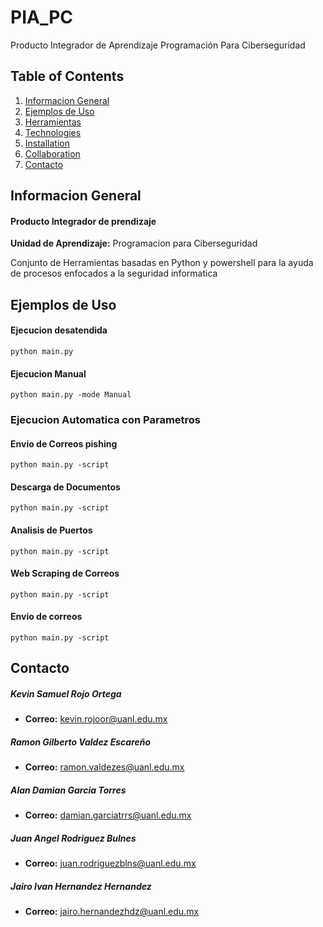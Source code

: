# PIA_PC
Producto Integrador de Aprendizaje Programación Para Ciberseguridad


## Table of Contents
1. [Informacion General](#general-info)
1. [Ejemplos de Uso](#ejemplos)
1. [Herramientas](#general-info)
2. [Technologies](#technologies)
3. [Installation](#installation)
4. [Collaboration](#collaboration)
5. [Contacto](#contacto)

## Informacion General
<a name="general-info"></a>
#### Producto Integrador de prendizaje
**Unidad de Aprendizaje:**  Programacion para Ciberseguridad

Conjunto de Herramientas basadas en Python y powershell para la ayuda de procesos enfocados a la seguridad informatica

## Ejemplos de Uso
<a name="ejemplos"></a>
#### Ejecucion desatendida
```
python main.py

```
#### Ejecucion Manual
```
python main.py -mode Manual

```
### Ejecucion Automatica con Parametros

#### Envio de Correos pishing
```
python main.py -script
```

#### Descarga de Documentos
```
python main.py -script
```

#### Analisis de Puertos
```
python main.py -script
```

#### Web Scraping de Correos
```
python main.py -script
```

#### Envio de correos
```
python main.py -script
```



<a name="contacto"></a>
## Contacto
##### Kevin Samuel Rojo Ortega
* **Correo:** kevin.rojoor@uanl.edu.mx
##### Ramon Gilberto Valdez Escareño
* **Correo:** ramon.valdezes@uanl.edu.mx
##### Alan Damian Garcia Torres
* **Correo:** damian.garciatrrs@uanl.edu.mx
##### Juan Angel Rodriguez Bulnes
* **Correo:** juan.rodriguezblns@uanl.edu.mx
##### Jairo Ivan Hernandez Hernandez
* **Correo:** jairo.hernandezhdz@uanl.edu.mx




<!-- | Headline 1 in the tablehead | Headline 2 in the tablehead | Headline 3 in the tablehead |
|:--------------|:-------------:|--------------:|
| text-align left | text-align center | text-align right | -->